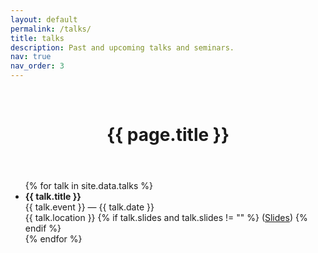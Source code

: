 ```yaml
---
layout: default
permalink: /talks/
title: talks
description: Past and upcoming talks and seminars.
nav: true
nav_order: 3
---
```


<p>&nbsp;</p>

<div class="post">
  <header class="post-header">
    <h1 class="post-title">{{ page.title }}</h1>
  </header>
  <article>
    <ul>
      {% for talk in site.data.talks %}
      <li>
        <strong>{{ talk.title }}</strong> <br>
        {{ talk.event }} — {{ talk.date }} <br>
        {{ talk.location }}
        {% if talk.slides and talk.slides != "" %}
        (<a href="{{ talk.slides }}" target="_blank">Slides</a>)
        {% endif %}
      </li>
      {% endfor %}
    </ul>
  </article>
</div>